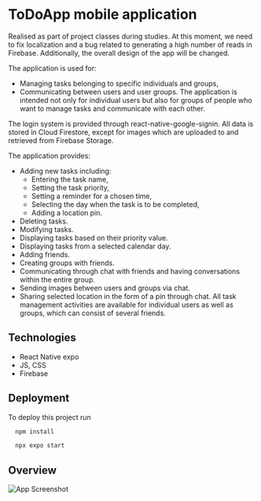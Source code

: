 
# ToDoApp mobile application
Realised as part of project classes during studies.
At this moment, we need to fix localization and a bug related to generating a high number of reads in Firebase. Additionally, the overall design of the app will be changed.

The application is used for:

- Managing tasks belonging to specific individuals and groups,
- Communicating between users and user groups.
The application is intended not only for individual users but also for groups of people who want to manage tasks and communicate with each other. 

The login system is provided through react-native-google-signin. All data is stored in Cloud Firestore, except for images which are uploaded to and retrieved from Firebase Storage.

The application provides:

- Adding new tasks including:
  - Entering the task name,
  - Setting the task priority,
  - Setting a reminder for a chosen time,
  - Selecting the day when the task is to be completed,
  - Adding a location pin.
- Deleting tasks.
- Modifying tasks.
- Displaying tasks based on their priority value.
- Displaying tasks from a selected calendar day.
- Adding friends.
- Creating groups with friends.
- Communicating through chat with friends and having conversations within the entire group.
- Sending images between users and groups via chat.
- Sharing selected location in the form of a pin through chat.
All task management activities are available for individual users as well as groups, which can consist of several friends.
## Technologies

 - React Native expo
 - JS, CSS
 - Firebase


## Deployment

To deploy this project run

```bash
  npm install
```
```bash
  npx expo start
```


## Overview

![App Screenshot](https://via.placeholder.com/468x300?text=App+Screenshot+Here)

